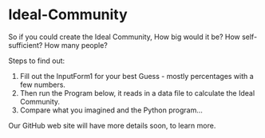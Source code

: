 # Ideal-Community
So if you could create the Ideal Community, How big would it be? How self-sufficient? How many people? 

Steps to find out:
  1) Fill out the InputForm1 for your best Guess - mostly percentages with a few numbers.
  2) Then run the Program below, it reads in a data file to calculate the Ideal Community.
  3) Compare what you imagined and the Python program...

Our GitHub web site will have more details soon, to learn more. 
